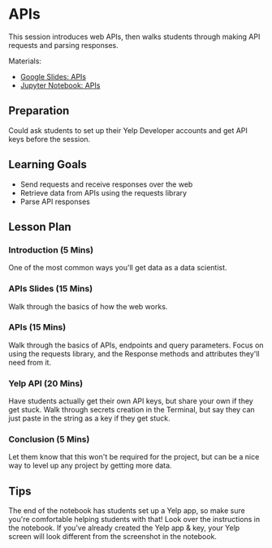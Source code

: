 # APIs

This session introduces web APIs, then walks students through making API requests and parsing responses.

Materials: 
- [Google Slides: APIs](https://docs.google.com/presentation/d/1YM2UnZ9JhVPVN8WbLuj142H11MTLE2MdKVKkUY91sXU/edit)
- [Jupyter Notebook: APIs](apis.ipynb)

## Preparation

Could ask students to set up their Yelp Developer accounts and get API keys before the session.

## Learning Goals

- Send requests and receive responses over the web
- Retrieve data from APIs using the requests library
- Parse API responses

## Lesson Plan

### Introduction (5 Mins)

One of the most common ways you'll get data as a data scientist.

### APIs Slides (15 Mins)

Walk through the basics of how the web works. 

### APIs (15 Mins)

Walk through the basics of APIs, endpoints and query parameters. Focus on using the requests library, and the Response methods and attributes they'll need from it. 

### Yelp API (20 Mins)

Have students actually get their own API keys, but share your own if they get stuck. Walk through secrets creation in the Terminal, but say they can just paste in the string as a key if they get stuck.

### Conclusion (5 Mins)

Let them know that this won't be required for the project, but can be a nice way to level up any project by getting more data.

## Tips

The end of the notebook has students set up a Yelp app, so make sure you're comfortable helping students with that! Look over the instructions in the notebook. If you've already created the Yelp app & key, your Yelp screen will look different from the screenshot in the notebook.
